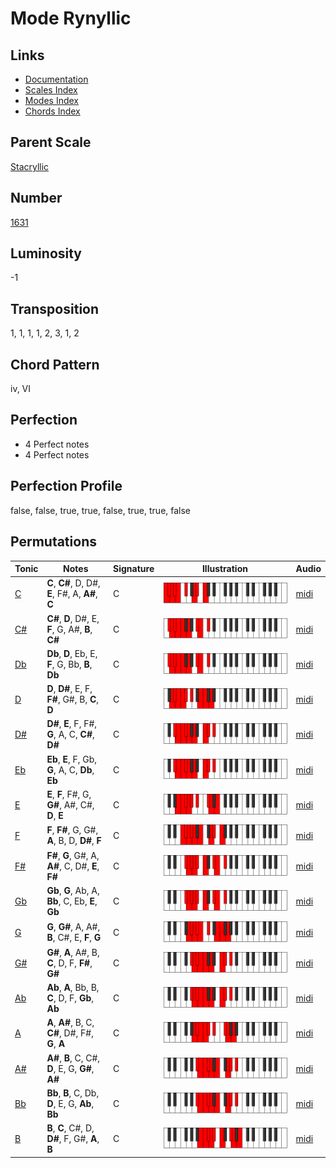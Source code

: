 # Mode Rynyllic

## Links

- [Documentation](README.md)
- [Scales Index](Scales.md)
- [Modes Index](Modes.md)
- [Chords Index](Chords.md)

## Parent Scale

[Stacryllic](ScaleStacryllic.md)

## Number

[1631](https://ianring.com/musictheory/scales/1631)

## Luminosity

-1

## Transposition

1, 1, 1, 1, 2, 3, 1, 2

## Chord Pattern

iv, VI

## Perfection

- 4 Perfect notes
- 4 Perfect notes

## Perfection Profile

false, false, true, true, false, true, true, false

## Permutations

| Tonic | Notes | Signature | Illustration | Audio |
|-------|-------|-----------|--------------|-------|
| [C](ModeCNaturalRynyllic.md) | **C**, **C#**, D, D#, **E**, F#, A, **A#**, **C** | C | ![CNaturalRynyllic](ModeCNaturalRynyllic.png) | [midi](https://github.com/edipermadi/music/blob/main/docs/ModeCNaturalRynyllic.mid?raw=true) |
| [C#](ModeCSharpRynyllic.md) | **C#**, **D**, D#, E, **F**, G, A#, **B**, **C#** | C | ![CSharpRynyllic](ModeCSharpRynyllic.png) | [midi](https://github.com/edipermadi/music/blob/main/docs/ModeCSharpRynyllic.mid?raw=true) |
| [Db](ModeDFlatRynyllic.md) | **Db**, **D**, Eb, E, **F**, G, Bb, **B**, **Db** | C | ![DFlatRynyllic](ModeDFlatRynyllic.png) | [midi](https://github.com/edipermadi/music/blob/main/docs/ModeDFlatRynyllic.mid?raw=true) |
| [D](ModeDNaturalRynyllic.md) | **D**, **D#**, E, F, **F#**, G#, B, **C**, **D** | C | ![DNaturalRynyllic](ModeDNaturalRynyllic.png) | [midi](https://github.com/edipermadi/music/blob/main/docs/ModeDNaturalRynyllic.mid?raw=true) |
| [D#](ModeDSharpRynyllic.md) | **D#**, **E**, F, F#, **G**, A, C, **C#**, **D#** | C | ![DSharpRynyllic](ModeDSharpRynyllic.png) | [midi](https://github.com/edipermadi/music/blob/main/docs/ModeDSharpRynyllic.mid?raw=true) |
| [Eb](ModeEFlatRynyllic.md) | **Eb**, **E**, F, Gb, **G**, A, C, **Db**, **Eb** | C | ![EFlatRynyllic](ModeEFlatRynyllic.png) | [midi](https://github.com/edipermadi/music/blob/main/docs/ModeEFlatRynyllic.mid?raw=true) |
| [E](ModeENaturalRynyllic.md) | **E**, **F**, F#, G, **G#**, A#, C#, **D**, **E** | C | ![ENaturalRynyllic](ModeENaturalRynyllic.png) | [midi](https://github.com/edipermadi/music/blob/main/docs/ModeENaturalRynyllic.mid?raw=true) |
| [F](ModeFNaturalRynyllic.md) | **F**, **F#**, G, G#, **A**, B, D, **D#**, **F** | C | ![FNaturalRynyllic](ModeFNaturalRynyllic.png) | [midi](https://github.com/edipermadi/music/blob/main/docs/ModeFNaturalRynyllic.mid?raw=true) |
| [F#](ModeFSharpRynyllic.md) | **F#**, **G**, G#, A, **A#**, C, D#, **E**, **F#** | C | ![FSharpRynyllic](ModeFSharpRynyllic.png) | [midi](https://github.com/edipermadi/music/blob/main/docs/ModeFSharpRynyllic.mid?raw=true) |
| [Gb](ModeGFlatRynyllic.md) | **Gb**, **G**, Ab, A, **Bb**, C, Eb, **E**, **Gb** | C | ![GFlatRynyllic](ModeGFlatRynyllic.png) | [midi](https://github.com/edipermadi/music/blob/main/docs/ModeGFlatRynyllic.mid?raw=true) |
| [G](ModeGNaturalRynyllic.md) | **G**, **G#**, A, A#, **B**, C#, E, **F**, **G** | C | ![GNaturalRynyllic](ModeGNaturalRynyllic.png) | [midi](https://github.com/edipermadi/music/blob/main/docs/ModeGNaturalRynyllic.mid?raw=true) |
| [G#](ModeGSharpRynyllic.md) | **G#**, **A**, A#, B, **C**, D, F, **F#**, **G#** | C | ![GSharpRynyllic](ModeGSharpRynyllic.png) | [midi](https://github.com/edipermadi/music/blob/main/docs/ModeGSharpRynyllic.mid?raw=true) |
| [Ab](ModeAFlatRynyllic.md) | **Ab**, **A**, Bb, B, **C**, D, F, **Gb**, **Ab** | C | ![AFlatRynyllic](ModeAFlatRynyllic.png) | [midi](https://github.com/edipermadi/music/blob/main/docs/ModeAFlatRynyllic.mid?raw=true) |
| [A](ModeANaturalRynyllic.md) | **A**, **A#**, B, C, **C#**, D#, F#, **G**, **A** | C | ![ANaturalRynyllic](ModeANaturalRynyllic.png) | [midi](https://github.com/edipermadi/music/blob/main/docs/ModeANaturalRynyllic.mid?raw=true) |
| [A#](ModeASharpRynyllic.md) | **A#**, **B**, C, C#, **D**, E, G, **G#**, **A#** | C | ![ASharpRynyllic](ModeASharpRynyllic.png) | [midi](https://github.com/edipermadi/music/blob/main/docs/ModeASharpRynyllic.mid?raw=true) |
| [Bb](ModeBFlatRynyllic.md) | **Bb**, **B**, C, Db, **D**, E, G, **Ab**, **Bb** | C | ![BFlatRynyllic](ModeBFlatRynyllic.png) | [midi](https://github.com/edipermadi/music/blob/main/docs/ModeBFlatRynyllic.mid?raw=true) |
| [B](ModeBNaturalRynyllic.md) | **B**, **C**, C#, D, **D#**, F, G#, **A**, **B** | C | ![BNaturalRynyllic](ModeBNaturalRynyllic.png) | [midi](https://github.com/edipermadi/music/blob/main/docs/ModeBNaturalRynyllic.mid?raw=true) |
